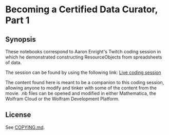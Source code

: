 # Becoming a Certified Data Curator, Part 1

## Synopsis

These notebooks correspond to Aaron Enright's Twitch coding session in which he demonstrated constructing ResourceObjects from spreadsheets of data.

The session can be found by using the following link:
[Live coding session](https://www.twitch.tv/videos/153602347)

The content found here is meant to be a companion to this coding session, allowing anyone to modify and tinker with some of the content from the movie. .nb files can be opened and modified in either Mathematica, the Wolfram Cloud or the Wolfram Development Platform.

## License
See [COPYING.md](../COPYING.md).

